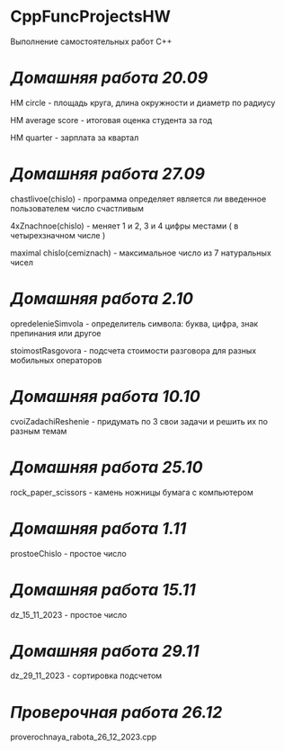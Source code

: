 # CppFuncProjectsHW
Выполнение самостоятельных работ C++

# _**Домашняя работа 20.09**_

HM circle - площадь круга, длина окружности и диаметр по радиусу

HM average score - итоговая оценка студента за год

HM quarter - зарплата за квартал

# _**Домашняя работа 27.09**_

chastlivoe(chislo) - программа определяет является ли введенное пользователем число счастливым 

4xZnachnoe(chislo) - меняет 1 и 2, 3 и 4 цифры местами ( в четырехзначном числе ) 

maximal chislo(cemiznach) - максимальное число из 7 натуральных чисел

# _**Домашняя работа 2.10**_

opredeleniеSimvola - определитель символа: буква, цифра, знак препинания или другое



stoimostRasgovora - подсчета стоимости разговора для разных мобильных операторов

# _**Домашняя работа 10.10**_

cvoiZadachiReshenie - придумать по 3 свои задачи и решить их по разным темам

# _**Домашняя работа 25.10**_

rock_paper_scissors - камень ножницы бумага с компьютером

# _**Домашняя работа 1.11**_

prostoeChislo - простое число

# _**Домашняя работа 15.11**_

dz_15_11_2023 - простое число

# _**Домашняя работа 29.11**_

dz_29_11_2023 - сортировка подсчетом

# _**Проверочная работа 26.12**_

proverochnaya_rabota_26_12_2023.cpp
